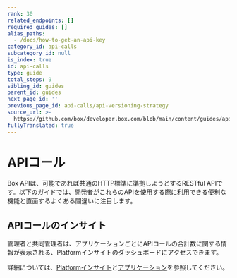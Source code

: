 ```yaml
---
rank: 30
related_endpoints: []
required_guides: []
alias_paths:
  - /docs/how-to-get-an-api-key
category_id: api-calls
subcategory_id: null
is_index: true
id: api-calls
type: guide
total_steps: 9
sibling_id: guides
parent_id: guides
next_page_id: ''
previous_page_id: api-calls/api-versioning-strategy
source_url: >-
  https://github.com/box/developer.box.com/blob/main/content/guides/api-calls/index.md
fullyTranslated: true
---
```

# APIコール

Box APIは、可能であれば共通のHTTP標準に準拠しようとするRESTful APIです。以下のガイドでは、開発者がこれらのAPIを使用する際に利用できる便利な機能と直面するよくある間違いに注目します。

## APIコールのインサイト

管理者と共同管理者は、アプリケーションごとにAPIコールの合計数に関する情報が表示される、Platformインサイトのダッシュボードにアクセスできます。

詳細については、[Platformインサイト][insights]と[アプリケーション][apps]を参照してください。

[insights]: https://support.box.com/hc/en-us/articles/20738406915219-Platform-Insights

[apps]: g://applications